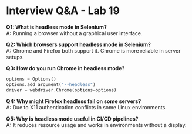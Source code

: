 # Interview Q&A - Lab 19

**Q1: What is headless mode in Selenium?**  
A: Running a browser without a graphical user interface.

**Q2: Which browsers support headless mode in Selenium?**  
A: Chrome and Firefox both support it. Chrome is more reliable in server setups.

**Q3: How do you run Chrome in headless mode?**  
```python
options = Options()
options.add_argument("--headless")
driver = webdriver.Chrome(options=options)
```

**Q4: Why might Firefox headless fail on some servers?**  
A: Due to X11 authentication conflicts in some Linux environments.

**Q5: Why is headless mode useful in CI/CD pipelines?**  
A: It reduces resource usage and works in environments without a display.
